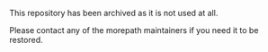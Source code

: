 This repository has been archived as it is not used at all.

Please contact any of the morepath maintainers if you need it to be restored.
